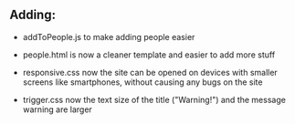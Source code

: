 ## Adding:

- addToPeople.js
to make adding people easier

- people.html
is now a cleaner template and easier to add more stuff

- responsive.css
now the site can be opened on devices with smaller screens like smartphones, without causing any bugs on the site

- trigger.css
now the text size of the title ("Warning!") and the message warning are larger